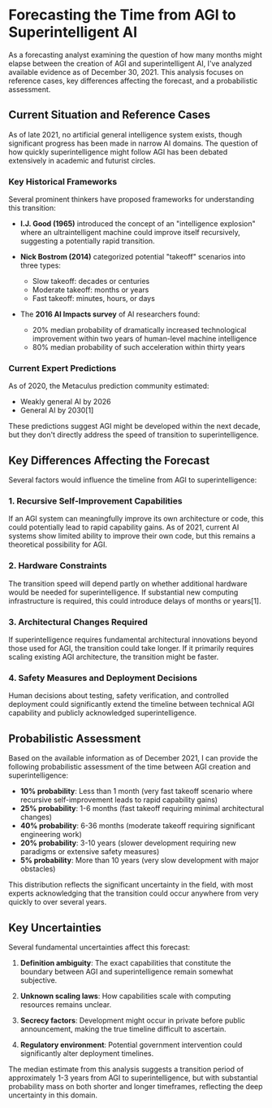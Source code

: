 # Forecasting the Time from AGI to Superintelligent AI

As a forecasting analyst examining the question of how many months might elapse between the creation of AGI and superintelligent AI, I've analyzed available evidence as of December 30, 2021. This analysis focuses on reference cases, key differences affecting the forecast, and a probabilistic assessment.

## Current Situation and Reference Cases

As of late 2021, no artificial general intelligence system exists, though significant progress has been made in narrow AI domains. The question of how quickly superintelligence might follow AGI has been debated extensively in academic and futurist circles.

### Key Historical Frameworks

Several prominent thinkers have proposed frameworks for understanding this transition:

- **I.J. Good (1965)** introduced the concept of an "intelligence explosion" where an ultraintelligent machine could improve itself recursively, suggesting a potentially rapid transition.

- **Nick Bostrom (2014)** categorized potential "takeoff" scenarios into three types:
  - Slow takeoff: decades or centuries
  - Moderate takeoff: months or years
  - Fast takeoff: minutes, hours, or days

- The **2016 AI Impacts survey** of AI researchers found:
  - 20% median probability of dramatically increased technological improvement within two years of human-level machine intelligence
  - 80% median probability of such acceleration within thirty years

### Current Expert Predictions

As of 2020, the Metaculus prediction community estimated:
- Weakly general AI by 2026
- General AI by 2030[1]

These predictions suggest AGI might be developed within the next decade, but they don't directly address the speed of transition to superintelligence.

## Key Differences Affecting the Forecast

Several factors would influence the timeline from AGI to superintelligence:

### 1. Recursive Self-Improvement Capabilities

If an AGI system can meaningfully improve its own architecture or code, this could potentially lead to rapid capability gains. As of 2021, current AI systems show limited ability to improve their own code, but this remains a theoretical possibility for AGI.

### 2. Hardware Constraints

The transition speed will depend partly on whether additional hardware would be needed for superintelligence. If substantial new computing infrastructure is required, this could introduce delays of months or years[1].

### 3. Architectural Changes Required

If superintelligence requires fundamental architectural innovations beyond those used for AGI, the transition could take longer. If it primarily requires scaling existing AGI architecture, the transition might be faster.

### 4. Safety Measures and Deployment Decisions

Human decisions about testing, safety verification, and controlled deployment could significantly extend the timeline between technical AGI capability and publicly acknowledged superintelligence.

## Probabilistic Assessment

Based on the available information as of December 2021, I can provide the following probabilistic assessment of the time between AGI creation and superintelligence:

- **10% probability**: Less than 1 month (very fast takeoff scenario where recursive self-improvement leads to rapid capability gains)
- **25% probability**: 1-6 months (fast takeoff requiring minimal architectural changes)
- **40% probability**: 6-36 months (moderate takeoff requiring significant engineering work)
- **20% probability**: 3-10 years (slower development requiring new paradigms or extensive safety measures)
- **5% probability**: More than 10 years (very slow development with major obstacles)

This distribution reflects the significant uncertainty in the field, with most experts acknowledging that the transition could occur anywhere from very quickly to over several years.

## Key Uncertainties

Several fundamental uncertainties affect this forecast:

1. **Definition ambiguity**: The exact capabilities that constitute the boundary between AGI and superintelligence remain somewhat subjective.

2. **Unknown scaling laws**: How capabilities scale with computing resources remains unclear.

3. **Secrecy factors**: Development might occur in private before public announcement, making the true timeline difficult to ascertain.

4. **Regulatory environment**: Potential government intervention could significantly alter deployment timelines.

The median estimate from this analysis suggests a transition period of approximately 1-3 years from AGI to superintelligence, but with substantial probability mass on both shorter and longer timeframes, reflecting the deep uncertainty in this domain.